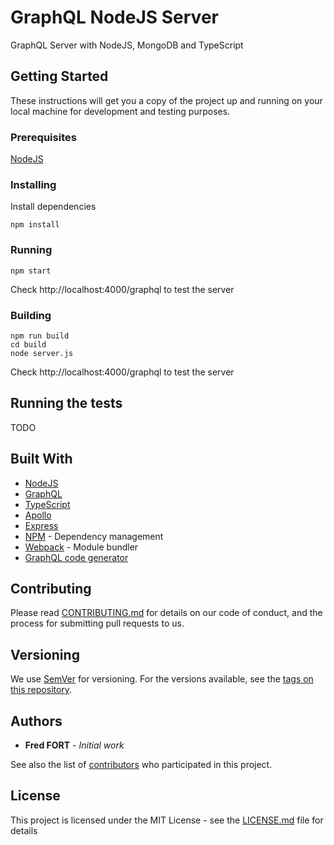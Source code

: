 # GraphQL NodeJS Server

GraphQL Server with NodeJS, MongoDB and TypeScript

## Getting Started

These instructions will get you a copy of the project up and running on your local machine for development and testing purposes. 

### Prerequisites

[NodeJS](https://nodejs.org/en/)


### Installing

Install dependencies
```
npm install
```

### Running

```
npm start
```
Check http://localhost:4000/graphql to test the server


### Building

```
npm run build
cd build
node server.js
```
Check http://localhost:4000/graphql to test the server

## Running the tests

TODO


## Built With

* [NodeJS](https://nodejs.org/en/)
* [GraphQL](https://graphql.org/)
* [TypeScript](https://www.typescriptlang.org/)
* [Apollo](https://www.apollographql.com/)
* [Express](https://expressjs.com/)
* [NPM](https://www.npmjs.com/) - Dependency management
* [Webpack](https://webpack.js.org/) - Module bundler
* [GraphQL code generator](https://graphql-code-generator.com/)

## Contributing

Please read [CONTRIBUTING.md](https://gist.github.com/PurpleBooth/b24679402957c63ec426) for details on our code of conduct, and the process for submitting pull requests to us.

## Versioning

We use [SemVer](http://semver.org/) for versioning. For the versions available, see the [tags on this repository](https://github.com/your/project/tags). 

## Authors

* **Fred FORT** - *Initial work*

See also the list of [contributors](https://github.com/your/project/contributors) who participated in this project.

## License

This project is licensed under the MIT License - see the [LICENSE.md](LICENSE.md) file for details
